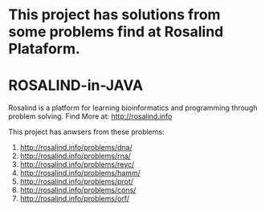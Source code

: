 # This project has solutions from some problems find at Rosalind Plataform.

# ROSALIND-in-JAVA

Rosalind is a platform for learning bioinformatics and programming through problem solving. 
Find More at: http://rosalind.info  

This project has anwsers from these problems:

1) http://rosalind.info/problems/dna/ 
2) http://rosalind.info/problems/rna/ 
3) http://rosalind.info/problems/revc/ 
4) http://rosalind.info/problems/hamm/ 
5) http://rosalind.info/problems/prot/ 
6) http://rosalind.info/problems/cons/ 
7) http://rosalind.info/problems/orf/

